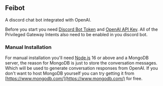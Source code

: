 ## Feibot

A discord chat bot integrated with OpenAI.

Before you start you need [Discord Bot Token](https://discord.com/developers/docs/getting-started#creating-an-app) and [OpenAI API Key](https://openai.com/api/).
All of the Privileged Gateway Intents also need to be enabled in you discord bot.

### Manual Installation
For manual installation you'll need [Node.js](https://nodejs.org/en/) 16 or above and a MongoDB server,
the reason for MongoDB is just to store the conversation messages. Which will be used to generate conversation responses from OpenAI.
If you don't want to host MongoDB yourself you can try getting it from [https://www.mongodb.com/](https://www.mongodb.com/) for free.